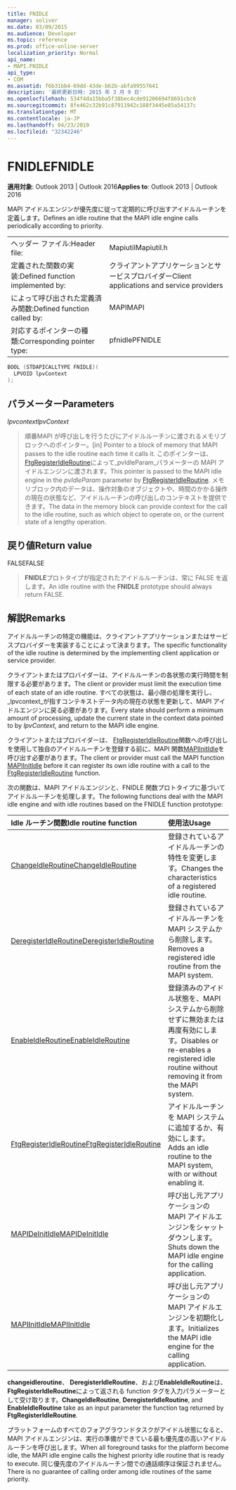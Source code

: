 ```yaml
---
title: FNIDLE
manager: soliver
ms.date: 03/09/2015
ms.audience: Developer
ms.topic: reference
ms.prod: office-online-server
localization_priority: Normal
api_name:
- MAPI.FNIDLE
api_type:
- COM
ms.assetid: f6b31bb4-69dd-43de-b62b-abfa99557641
description: '最終更新日時: 2015 年 3 月 9 日'
ms.openlocfilehash: 534f4da15bba5f38bec4cde91206694f8691cbc6
ms.sourcegitcommit: 8fe462c32b91c87911942c188f3445e85a54137c
ms.translationtype: MT
ms.contentlocale: ja-JP
ms.lasthandoff: 04/23/2019
ms.locfileid: "32342246"
---
```

# <a name="fnidle"></a><span data-ttu-id="e08a3-103">FNIDLE</span><span class="sxs-lookup"><span data-stu-id="e08a3-103">FNIDLE</span></span>
 
<span data-ttu-id="e08a3-104">**適用対象**: Outlook 2013 | Outlook 2016</span><span class="sxs-lookup"><span data-stu-id="e08a3-104">**Applies to**: Outlook 2013 | Outlook 2016</span></span> 
  
<span data-ttu-id="e08a3-105">MAPI アイドルエンジンが優先度に従って定期的に呼び出すアイドルルーチンを定義します。</span><span class="sxs-lookup"><span data-stu-id="e08a3-105">Defines an idle routine that the MAPI idle engine calls periodically according to priority.</span></span> 
  
|||
|:-----|:-----|
|<span data-ttu-id="e08a3-106">ヘッダー ファイル:</span><span class="sxs-lookup"><span data-stu-id="e08a3-106">Header file:</span></span>  <br/> |<span data-ttu-id="e08a3-107">Mapiutil</span><span class="sxs-lookup"><span data-stu-id="e08a3-107">Mapiutil.h</span></span>  <br/> |
|<span data-ttu-id="e08a3-108">定義された関数の実装:</span><span class="sxs-lookup"><span data-stu-id="e08a3-108">Defined function implemented by:</span></span>  <br/> |<span data-ttu-id="e08a3-109">クライアントアプリケーションとサービスプロバイダー</span><span class="sxs-lookup"><span data-stu-id="e08a3-109">Client applications and service providers</span></span>  <br/> |
|<span data-ttu-id="e08a3-110">によって呼び出された定義済み関数:</span><span class="sxs-lookup"><span data-stu-id="e08a3-110">Defined function called by:</span></span>  <br/> |<span data-ttu-id="e08a3-111">MAPI</span><span class="sxs-lookup"><span data-stu-id="e08a3-111">MAPI</span></span>  <br/> |
|<span data-ttu-id="e08a3-112">対応するポインターの種類:</span><span class="sxs-lookup"><span data-stu-id="e08a3-112">Corresponding pointer type:</span></span>  <br/> |<span data-ttu-id="e08a3-113">pfnidle</span><span class="sxs-lookup"><span data-stu-id="e08a3-113">PFNIDLE</span></span>  <br/> |
   
```cpp
BOOL (STDAPICALLTYPE FNIDLE)(
  LPVOID lpvContext
);
```

## <a name="parameters"></a><span data-ttu-id="e08a3-114">パラメーター</span><span class="sxs-lookup"><span data-stu-id="e08a3-114">Parameters</span></span>

 <span data-ttu-id="e08a3-115">_lpvcontext_</span><span class="sxs-lookup"><span data-stu-id="e08a3-115">_lpvContext_</span></span>
  
> <span data-ttu-id="e08a3-116">順番MAPI が呼び出しを行うたびにアイドルルーチンに渡されるメモリブロックへのポインター。</span><span class="sxs-lookup"><span data-stu-id="e08a3-116">[in] Pointer to a block of memory that MAPI passes to the idle routine each time it calls it.</span></span> <span data-ttu-id="e08a3-117">このポインターは、 [FtgRegisterIdleRoutine](ftgregisteridleroutine.md)によって_pvIdleParam_パラメーターの MAPI アイドルエンジンに渡されます。</span><span class="sxs-lookup"><span data-stu-id="e08a3-117">This pointer is passed to the MAPI idle engine in the  _pvIdleParam_ parameter by [FtgRegisterIdleRoutine](ftgregisteridleroutine.md).</span></span> <span data-ttu-id="e08a3-118">メモリブロック内のデータは、操作対象のオブジェクトや、時間のかかる操作の現在の状態など、アイドルルーチンの呼び出しのコンテキストを提供できます。</span><span class="sxs-lookup"><span data-stu-id="e08a3-118">The data in the memory block can provide context for the call to the idle routine, such as which object to operate on, or the current state of a lengthy operation.</span></span>
    
## <a name="return-value"></a><span data-ttu-id="e08a3-119">戻り値</span><span class="sxs-lookup"><span data-stu-id="e08a3-119">Return value</span></span>

<span data-ttu-id="e08a3-120">FALSE</span><span class="sxs-lookup"><span data-stu-id="e08a3-120">FALSE</span></span> 
  
> <span data-ttu-id="e08a3-121">**FNIDLE**プロトタイプが指定されたアイドルルーチンは、常に FALSE を返します。</span><span class="sxs-lookup"><span data-stu-id="e08a3-121">An idle routine with the **FNIDLE** prototype should always return FALSE.</span></span> 
    
## <a name="remarks"></a><span data-ttu-id="e08a3-122">解説</span><span class="sxs-lookup"><span data-stu-id="e08a3-122">Remarks</span></span>

<span data-ttu-id="e08a3-123">アイドルルーチンの特定の機能は、クライアントアプリケーションまたはサービスプロバイダーを実装することによって決まります。</span><span class="sxs-lookup"><span data-stu-id="e08a3-123">The specific functionality of the idle routine is determined by the implementing client application or service provider.</span></span> 
  
<span data-ttu-id="e08a3-124">クライアントまたはプロバイダーは、アイドルルーチンの各状態の実行時間を制限する必要があります。</span><span class="sxs-lookup"><span data-stu-id="e08a3-124">The client or provider must limit the execution time of each state of an idle routine.</span></span> <span data-ttu-id="e08a3-125">すべての状態は、最小限の処理を実行し、 _lpvcontext_が指すコンテキストデータ内の現在の状態を更新して、MAPI アイドルエンジンに戻る必要があります。</span><span class="sxs-lookup"><span data-stu-id="e08a3-125">Every state should perform a minimum amount of processing, update the current state in the context data pointed to by  _lpvContext_, and return to the MAPI idle engine.</span></span> 
  
<span data-ttu-id="e08a3-126">クライアントまたはプロバイダーは、 [FtgRegisterIdleRoutine](ftgregisteridleroutine.md)関数への呼び出しを使用して独自のアイドルルーチンを登録する前に、MAPI 関数[MAPIInitIdle](mapiinitidle.md)を呼び出す必要があります。</span><span class="sxs-lookup"><span data-stu-id="e08a3-126">The client or provider must call the MAPI function [MAPIInitIdle](mapiinitidle.md) before it can register its own idle routine with a call to the [FtgRegisterIdleRoutine](ftgregisteridleroutine.md) function.</span></span> 
  
<span data-ttu-id="e08a3-127">次の関数は、MAPI アイドルエンジンと、FNIDLE 関数プロトタイプに基づいてアイドルルーチンを処理します。</span><span class="sxs-lookup"><span data-stu-id="e08a3-127">The following functions deal with the MAPI idle engine and with idle routines based on the FNIDLE function prototype:</span></span> 
  
|<span data-ttu-id="e08a3-128">**Idle ルーチン関数**</span><span class="sxs-lookup"><span data-stu-id="e08a3-128">**Idle routine function**</span></span>|<span data-ttu-id="e08a3-129">**使用法**</span><span class="sxs-lookup"><span data-stu-id="e08a3-129">**Usage**</span></span>|
|:-----|:-----|
|[<span data-ttu-id="e08a3-130">ChangeIdleRoutine</span><span class="sxs-lookup"><span data-stu-id="e08a3-130">ChangeIdleRoutine</span></span>](changeidleroutine.md) <br/> |<span data-ttu-id="e08a3-131">登録されているアイドルルーチンの特性を変更します。</span><span class="sxs-lookup"><span data-stu-id="e08a3-131">Changes the characteristics of a registered idle routine.</span></span>  <br/> |
|[<span data-ttu-id="e08a3-132">DeregisterIdleRoutine</span><span class="sxs-lookup"><span data-stu-id="e08a3-132">DeregisterIdleRoutine</span></span>](deregisteridleroutine.md) <br/> |<span data-ttu-id="e08a3-133">登録されているアイドルルーチンを MAPI システムから削除します。</span><span class="sxs-lookup"><span data-stu-id="e08a3-133">Removes a registered idle routine from the MAPI system.</span></span>  <br/> |
|[<span data-ttu-id="e08a3-134">EnableIdleRoutine</span><span class="sxs-lookup"><span data-stu-id="e08a3-134">EnableIdleRoutine</span></span>](enableidleroutine.md) <br/> |<span data-ttu-id="e08a3-135">登録済みのアイドル状態を、MAPI システムから削除せずに無効または再度有効にします。</span><span class="sxs-lookup"><span data-stu-id="e08a3-135">Disables or re-enables a registered idle routine without removing it from the MAPI system.</span></span>  <br/> |
|[<span data-ttu-id="e08a3-136">FtgRegisterIdleRoutine</span><span class="sxs-lookup"><span data-stu-id="e08a3-136">FtgRegisterIdleRoutine</span></span>](ftgregisteridleroutine.md) <br/> |<span data-ttu-id="e08a3-137">アイドルルーチンを MAPI システムに追加するか、有効にします。</span><span class="sxs-lookup"><span data-stu-id="e08a3-137">Adds an idle routine to the MAPI system, with or without enabling it.</span></span>  <br/> |
|[<span data-ttu-id="e08a3-138">MAPIDeInitIdle</span><span class="sxs-lookup"><span data-stu-id="e08a3-138">MAPIDeInitIdle</span></span>](mapideinitidle.md) <br/> |<span data-ttu-id="e08a3-139">呼び出し元アプリケーションの MAPI アイドルエンジンをシャットダウンします。</span><span class="sxs-lookup"><span data-stu-id="e08a3-139">Shuts down the MAPI idle engine for the calling application.</span></span>  <br/> |
|[<span data-ttu-id="e08a3-140">MAPIInitIdle</span><span class="sxs-lookup"><span data-stu-id="e08a3-140">MAPIInitIdle</span></span>](mapiinitidle.md) <br/> |<span data-ttu-id="e08a3-141">呼び出し元アプリケーションの MAPI アイドルエンジンを初期化します。</span><span class="sxs-lookup"><span data-stu-id="e08a3-141">Initializes the MAPI idle engine for the calling application.</span></span>  <br/> |
   
<span data-ttu-id="e08a3-142">**changeidleroutine**、 **DeregisterIdleRoutine**、および**EnableIdleRoutine**は、 **FtgRegisterIdleRoutine**によって返される function タグを入力パラメーターとして受け取ります。</span><span class="sxs-lookup"><span data-stu-id="e08a3-142">**ChangeIdleRoutine**, **DeregisterIdleRoutine**, and **EnableIdleRoutine** take as an input parameter the function tag returned by **FtgRegisterIdleRoutine**.</span></span> 
  
<span data-ttu-id="e08a3-143">プラットフォームのすべてのフォアグラウンドタスクがアイドル状態になると、MAPI アイドルエンジンは、実行の準備ができている最も優先度の高いアイドルルーチンを呼び出します。</span><span class="sxs-lookup"><span data-stu-id="e08a3-143">When all foreground tasks for the platform become idle, the MAPI idle engine calls the highest priority idle routine that is ready to execute.</span></span> <span data-ttu-id="e08a3-144">同じ優先度のアイドルルーチン間での通話順序は保証されません。</span><span class="sxs-lookup"><span data-stu-id="e08a3-144">There is no guarantee of calling order among idle routines of the same priority.</span></span> 
  

